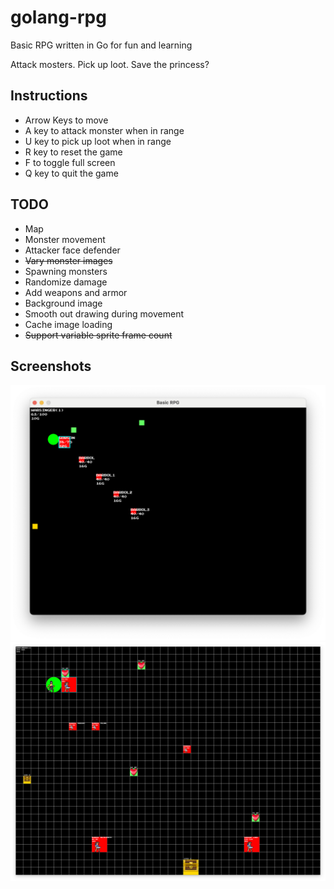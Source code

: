 # golang-rpg
Basic RPG written in Go for fun and learning

Attack mosters. Pick up loot. Save the princess?

## Instructions
* Arrow Keys to move
* A key to attack monster when in range
* U key to pick up loot when in range
* R key to reset the game
* F to toggle full screen
* Q key to quit the game

## TODO
* Map
* Monster movement
* Attacker face defender
* ~~Vary monster images~~
* Spawning monsters
* Randomize damage
* Add weapons and armor
* Background image
* Smooth out drawing during movement
* Cache image loading
* ~~Support variable sprite frame count~~

## Screenshots
![Early Screenshot](docs/gameplay.png)
![Now with images Screenshot](docs/gameplay2.png)